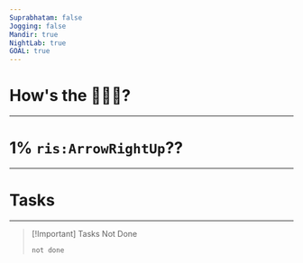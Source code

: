 ```yaml
---
Suprabhatam: false
Jogging: false
Mandir: true
NightLab: true
GOAL: true
---
```


# How's the 🌄🌅🌇?

---

# 1% `ris:ArrowRightUp`??

---

# Tasks

---

> [!Important] Tasks Not Done
>
>```tasks
>not done
